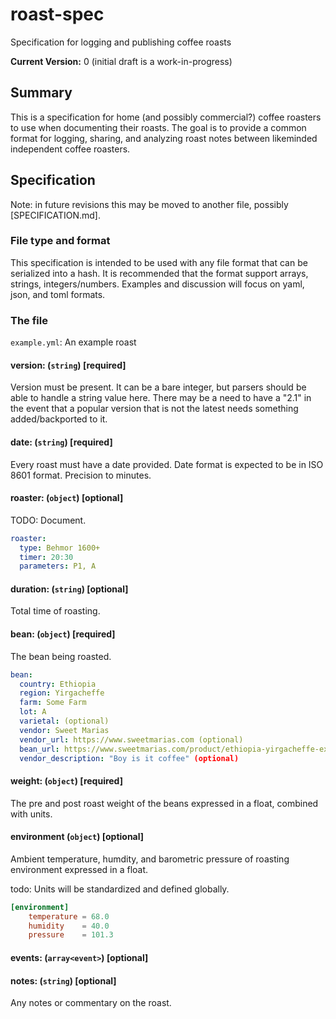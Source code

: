 # roast-spec
Specification for logging and publishing coffee roasts

**Current Version:** 0 (initial draft is a work-in-progress)

## Summary

This is a specification for home (and possibly commercial?) coffee roasters to use when documenting their roasts.
The goal is to provide a common format for logging, sharing, and analyzing roast notes between likeminded independent
coffee roasters.

## Specification

Note: in future revisions this may be moved to another file, possibly [SPECIFICATION.md].

### File type and format

This specification is intended to be used with any file format that can be serialized into a hash.  It is recommended that the
format support arrays, strings, integers/numbers.  Examples and discussion will focus on yaml, json, and toml formats.

### The file

`example.yml`: An example roast

#### version: (`string`) [required]

Version must be present.  It can be a bare integer, but parsers should be able to handle a string value here.  There may be a
need to have a "2.1" in the event that a popular version that is not the latest needs something added/backported to it.

#### date: (`string`) [required]

Every roast must have a date provided.  Date format is expected to be in ISO 8601 format. Precision to minutes.

#### roaster: (`object`) [optional]

TODO: Document.

```yaml
roaster:
  type: Behmor 1600+
  timer: 20:30
  parameters: P1, A
```

#### duration: (`string`) [optional]

Total time of roasting.

#### bean: (`object`) [required]

The bean being roasted.

```yaml
bean:
  country: Ethiopia
  region: Yirgacheffe
  farm: Some Farm
  lot: A
  varietal: (optional)
  vendor: Sweet Marias
  vendor_url: https://www.sweetmarias.com (optional)
  bean_url: https://www.sweetmarias.com/product/ethiopia-yirgacheffe-example-bean (optional)
  vendor_description: "Boy is it coffee" (optional)
```

#### weight: (`object`) [required]

The pre and post roast weight of the beans expressed in a float, combined with units.

#### environment (`object`) [optional]

Ambient temperature, humdity, and barometric pressure of roasting environment
expressed in a float.

todo:
Units will be standardized and defined globally.


```toml
[environment]
	temperature = 68.0
	humidity    = 40.0
	pressure    = 101.3
```
#### events: (`array<event>`) [optional]

#### notes: (`string`) [optional]

Any notes or commentary on the roast.

